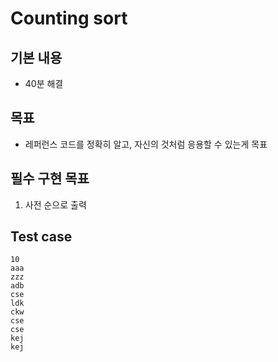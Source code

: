 # Counting sort

## 기본 내용
- 40분 해결

## 목표
- 레퍼런스 코드를 정확히 알고, 자신의 것처럼 응용할 수 있는게 목표

## 필수 구현 목표
1. 사전 순으로 출력

## Test case
```
10
aaa
zzz
adb
cse
ldk
ckw
cse
cse
kej
kej
```